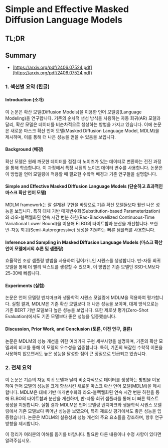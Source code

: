 # Simple and Effective Masked Diffusion Language Models
## TL;DR
## Summary
- [https://arxiv.org/pdf/2406.07524.pdf](https://arxiv.org/pdf/2406.07524.pdf)

### 1. 섹션별 요약 (한글)

#### Introduction (소개)
이 논문은 확산 모델(Diffusion Models)을 이용한 언어 모델링(Language Modeling)을 연구합니다. 기존의 순차적 생성 방식을 사용하는 자동 회귀(AR) 모델과 달리, 확산 모델은 데이터를 비순차적으로 생성하는 방법을 가지고 있습니다. 이에 논문은 새로운 마스크 확산 언어 모델(Masked Diffusion Language Model, MDLM)을 제시하며, 이를 통해 더 나은 성능을 얻을 수 있음을 보입니다.

#### Background (배경)
확산 모델은 원래 깨끗한 데이터를 점점 더 노이즈가 있는 데이터로 변환하는 전진 과정을 통해 학습합니다. 이 과정에서 특정 시점의 노이즈 데이터 변수를 사용합니다. 논문은 이 방법을 언어 모델링에 적용할 때 필요한 수학적 배경과 기존 연구들을 설명합니다.

#### Simple and Effective Masked Diffusion Language Models (단순하고 효과적인 마스크 확산 언어 모델)
MDLM framework는 잘 설계된 구현을 바탕으로 기존 확산 모델들보다 훨씬 나은 성능을 보입니다. 특히 대체 기반 매개변수화(Substitution-based Parameterization)와 라오-블랙웰화된 연속 시간 변분 하한(Rao-Blackwellized Continuous-Time Variational Lower Bound)을 이용해 ELBO의 타이트함과 분산을 개선합니다. 또한 반-자동 회귀(Semi-Autoregressive) 생성을 지원하는 빠른 샘플러를 사용합니다.

#### Inference and Sampling in Masked Diffusion Language Models (마스크 확산 언어 모델에서의 추론 및 샘플링)
효율적인 조상 샘플링 방법을 사용하여 길이가 L인 시퀀스를 생성합니다. 반-자동 회귀 모델을 통해 더 빨리 텍스트를 생성할 수 있으며, 이 방법은 기존 모델인 SSD-LM보다 25-30배 빠릅니다.

#### Experiments (실험)
논문은 언어 모델링 벤치마크와 생물학적 시퀀스 모델링에 MDLM을 적용하여 평가합니다. 실험 결과, MDLM은 기존 확산 모델보다 더 나은 성능을 보이며, 대체 방식으로는 기존 BERT 기반 모델보다 높은 성능을 보입니다. 또한 제로샷 평가(Zero-Shot Evaluation)에서도 기존 모델보다 좋은 성능을 입증했습니다.

#### Discussion, Prior Work, and Conclusion (토론, 이전 연구, 결론)
논문은 MDLM의 성능 개선을 위한 여러가지 구현 세부사항을 설명하며, 기존의 확산 모델과의 비교를 통해 이 모델의 우수성을 입증합니다. 특히, 기존의 복잡한 수학적 이론을 사용하지 않으면서도 높은 성능을 달성한 점이 큰 장점으로 언급되고 있습니다.

### 2. 전체 요약 
이 논문은 기존의 자동 회귀 모델과 달리 비순차적으로 데이터를 생성하는 방법을 이용하여 언어 모델의 성능을 크게 향상시킨 새로운 마스크 확산 언어 모델(MDLM)을 제시합니다. MDLM은 대체 기반 매개변수화와 라오-블랙웰화된 연속 시간 변분 하한을 통해 ELBO의 타이트함과 분산을 개선하며, 반-자동 회귀 샘플러를 통해 더 빠른 텍스트 생성을 지원합니다. 실험 결과 MDLM은 언어 모델링 벤치마크와 생물학적 시퀀스 모델링에서 기존 모델보다 뛰어난 성능을 보였으며, 특히 제로샷 평가에서도 좋은 성능을 입증했습니다. 논문은 MDLM의 실용성과 성능 개선의 주요 요소들을 강조하며, 향후 연구 방향을 제시합니다.

이 정리가 여러분의 이해를 돕기를 바랍니다. 필요한 다른 내용이나 수정 사항이 있다면 알려주십시오.